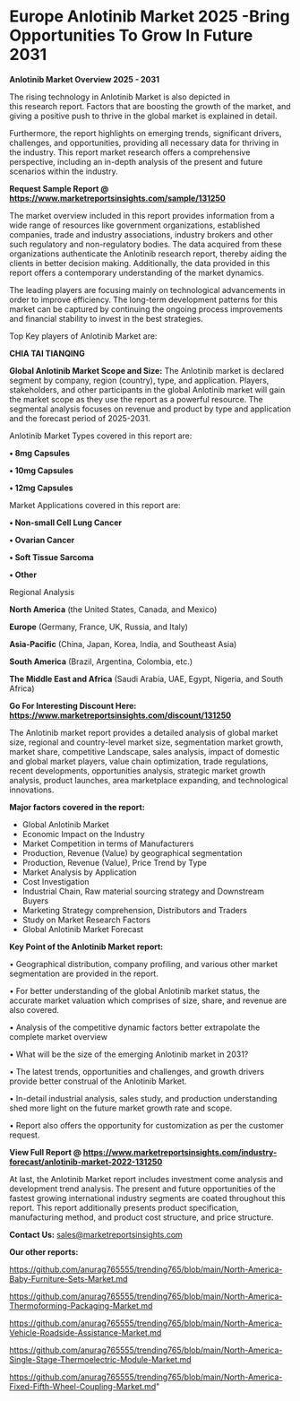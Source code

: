  # Europe Anlotinib Market 2025 -Bring Opportunities To Grow In Future 2031

<Strong> Anlotinib Market Overview 2025 - 2031</strong>

The rising technology in Anlotinib Market is also depicted in this research report. Factors that are boosting the growth of the market, and giving a positive push to thrive in the global market is explained in detail.

Furthermore, the report highlights on emerging trends, significant drivers, challenges, and opportunities, providing all necessary data for thriving in the industry. This report market research offers a comprehensive perspective, including an in-depth analysis of the present and future scenarios within the industry.

<strong>Request Sample Report @ <a href=https://www.marketreportsinsights.com/sample/131250>https://www.marketreportsinsights.com/sample/131250</a></strong>

The market overview included in this report provides information from a wide range of resources like government organizations, established companies, trade and industry associations, industry brokers and other such regulatory and non-regulatory bodies. The data acquired from these organizations authenticate the Anlotinib research report, thereby aiding the clients in better decision making. Additionally, the data provided in this report offers a contemporary understanding of the market dynamics.

The leading players are focusing mainly on technological advancements in order to improve efficiency. The long-term development patterns for this market can be captured by continuing the ongoing process improvements and financial stability to invest in the best strategies.

Top Key players of Anlotinib Market are:

<strong>CHIA TAI TIANQING</strong>

<strong><b>Global Anlotinib Market Scope and Size:</b></strong>
The Anlotinib market is declared segment by company, region (country), type, and application. Players, stakeholders, and other participants in the global Anlotinib market will gain the market scope as they use the report as a powerful resource. The segmental analysis focuses on revenue and product by type and application and the forecast period of 2025-2031.

Anlotinib Market Types covered in this report are:

<strong>• 8mg Capsules

• 10mg Capsules

• 12mg Capsules</strong>

Market Applications covered in this report are:

<strong>• Non-small Cell Lung Cancer

• Ovarian Cancer

• Soft Tissue Sarcoma

• Other</strong> 

Regional Analysis

<strong>North America</strong> (the United States, Canada, and Mexico)

<strong>Europe</strong> (Germany, France, UK, Russia, and Italy)

<strong>Asia-Pacific</strong> (China, Japan, Korea, India, and Southeast Asia)

<strong>South America</strong> (Brazil, Argentina, Colombia, etc.)

<strong>The Middle East and Africa</strong> (Saudi Arabia, UAE, Egypt, Nigeria, and South Africa)

<strong>Go For Interesting Discount Here: <a href=https://www.marketreportsinsights.com/discount/131250>https://www.marketreportsinsights.com/discount/131250</a></strong>

The Anlotinib market report provides a detailed analysis of global market size, regional and country-level market size, segmentation market growth, market share, competitive Landscape, sales analysis, impact of domestic and global market players, value chain optimization, trade regulations, recent developments, opportunities analysis, strategic market growth analysis, product launches, area marketplace expanding, and technological innovations.

<strong><b>Major factors covered in the report:</b></strong>
<ul>
  <li>Global Anlotinib Market </li>
  <li>Economic Impact on the Industry</li>
  <li>Market Competition in terms of Manufacturers</li>
  <li>Production, Revenue (Value) by geographical segmentation</li>
  <li>Production, Revenue (Value), Price Trend by Type</li>
  <li>Market Analysis by Application</li>
  <li>Cost Investigation</li>
  <li>Industrial Chain, Raw material sourcing strategy and Downstream Buyers</li>
  <li>Marketing Strategy comprehension, Distributors and Traders</li>
  <li>Study on Market Research Factors</li>
  <li>Global Anlotinib Market Forecast</li>
</ul>

<strong><b>Key Point of the Anlotinib Market report:</b></strong>

• Geographical distribution, company profiling, and various other market segmentation are provided in the report.

• For better understanding of the global Anlotinib market status, the accurate market valuation which comprises of size, share, and revenue are also covered.

• Analysis of the competitive dynamic factors better extrapolate the complete market overview

• What will be the size of the emerging Anlotinib market in 2031?

• The latest trends, opportunities and challenges, and growth drivers provide better construal of the Anlotinib Market.

• In-detail industrial analysis, sales study, and production understanding shed more light on the future market growth rate and scope.

• Report also offers the opportunity for customization as per the customer request.

<strong><b>View Full Report @ <a href=https://www.marketreportsinsights.com/industry-forecast/anlotinib-market-2022-131250>https://www.marketreportsinsights.com/industry-forecast/anlotinib-market-2022-131250</a></b></strong>


At last, the Anlotinib Market report includes investment come analysis and development trend analysis. The present and future opportunities of the fastest growing international industry segments are coated throughout this report. This report additionally presents product specification, manufacturing method, and product cost structure, and price structure.

<strong>Contact Us:</strong>
sales@marketreportsinsights.com

<strong>Our other reports:</strong>

<a href=https://github.com/anurag765555/trending765/blob/main/North-America-Baby-Furniture-Sets-Market.md>https://github.com/anurag765555/trending765/blob/main/North-America-Baby-Furniture-Sets-Market.md</a>

<a href=https://github.com/anurag765555/trending765/blob/main/North-America-Thermoforming-Packaging-Market.md>https://github.com/anurag765555/trending765/blob/main/North-America-Thermoforming-Packaging-Market.md</a>

<a href=https://github.com/anurag765555/trending765/blob/main/North-America-Vehicle-Roadside-Assistance-Market.md>https://github.com/anurag765555/trending765/blob/main/North-America-Vehicle-Roadside-Assistance-Market.md</a>

<a href=https://github.com/anurag765555/trending765/blob/main/North-America-Single-Stage-Thermoelectric-Module-Market.md>https://github.com/anurag765555/trending765/blob/main/North-America-Single-Stage-Thermoelectric-Module-Market.md</a>

<a href=https://github.com/anurag765555/trending765/blob/main/North-America-Fixed-Fifth-Wheel-Coupling-Market.md>https://github.com/anurag765555/trending765/blob/main/North-America-Fixed-Fifth-Wheel-Coupling-Market.md</a>"

